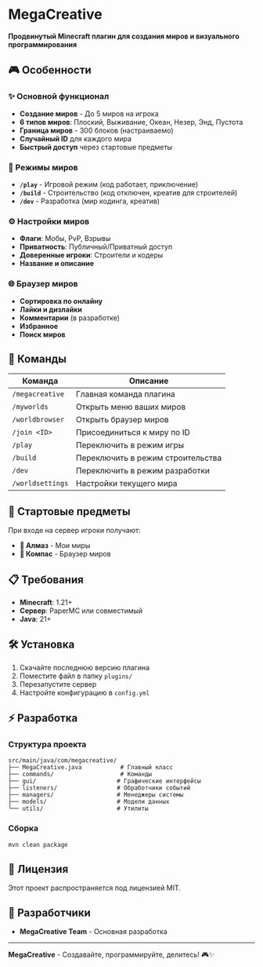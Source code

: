 # MegaCreative

**Продвинутый Minecraft плагин для создания миров и визуального программирования**

## 🎮 Особенности

### ✨ Основной функционал
- **Создание миров** - До 5 миров на игрока
- **6 типов миров**: Плоский, Выживание, Океан, Незер, Энд, Пустота
- **Граница миров** - 300 блоков (настраиваемо)
- **Случайный ID** для каждого мира
- **Быстрый доступ** через стартовые предметы

### 🎯 Режимы миров
- **`/play`** - Игровой режим (код работает, приключение)
- **`/build`** - Строительство (код отключен, креатив для строителей)
- **`/dev`** - Разработка (мир кодинга, креатив)

### ⚙️ Настройки миров
- **Флаги**: Мобы, PvP, Взрывы
- **Приватность**: Публичный/Приватный доступ
- **Доверенные игроки**: Строители и кодеры
- **Название и описание**

### 🌐 Браузер миров
- **Сортировка по онлайну**
- **Лайки и дизлайки**
- **Комментарии** (в разработке)
- **Избранное**
- **Поиск миров**

## 🚀 Команды

| Команда | Описание |
|---------|----------|
| `/megacreative` | Главная команда плагина |
| `/myworlds` | Открыть меню ваших миров |
| `/worldbrowser` | Открыть браузер миров |
| `/join <ID>` | Присоединиться к миру по ID |
| `/play` | Переключить в режим игры |
| `/build` | Переключить в режим строительства |
| `/dev` | Переключить в режим разработки |
| `/worldsettings` | Настройки текущего мира |

## 🎁 Стартовые предметы

При входе на сервер игроки получают:
- **💎 Алмаз** - Мои миры
- **🧭 Компас** - Браузер миров

## 📋 Требования

- **Minecraft**: 1.21+
- **Сервер**: PaperMC или совместимый
- **Java**: 21+

## 🛠️ Установка

1. Скачайте последнюю версию плагина
2. Поместите файл в папку `plugins/`
3. Перезапустите сервер
4. Настройте конфигурацию в `config.yml`

## ⚡ Разработка

### Структура проекта
```
src/main/java/com/megacreative/
├── MegaCreative.java           # Главный класс
├── commands/                   # Команды
├── gui/                       # Графические интерфейсы
├── listeners/                 # Обработчики событий
├── managers/                  # Менеджеры системы
├── models/                    # Модели данных
└── utils/                     # Утилиты
```

### Сборка
```bash
mvn clean package
```

## 📝 Лицензия

Этот проект распространяется под лицензией MIT.

## 👥 Разработчики

- **MegaCreative Team** - Основная разработка

---

**MegaCreative** - Создавайте, программируйте, делитесь! 🎮✨
